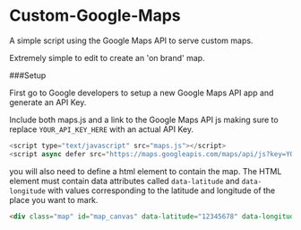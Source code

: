 Custom-Google-Maps
==================

A simple script using the Google Maps API to serve custom maps.

Extremely simple to edit to create an 'on brand' map.

###Setup

First go to Google developers to setup a new Google Maps API app and generate an API Key.

Include both maps.js and a link to the Google Maps API js making sure to replace `YOUR_API_KEY_HERE` with an actual API Key.

```js
<script type="text/javascript" src="maps.js"></script>
<script async defer src="https://maps.googleapis.com/maps/api/js?key=YOUR_API_KEY_HERE&callback=customGoogleMap"></script>
```

you will also need to define a html element to contain the map. The HTML element must contain data attributes called `data-latitude` and `data-longitude` with values corresponding to the latitude and longitude of the place you want to mark.

```html
<div class="map" id="map_canvas" data-latitude="12345678" data-longitude="87654321"></div>
```
